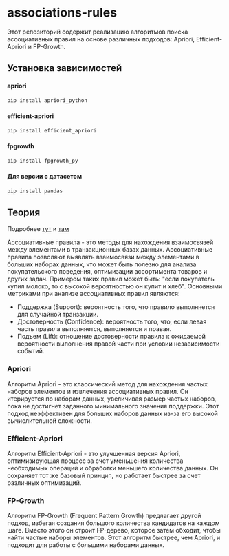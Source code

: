# associations-rules

Этот репозиторий содержит реализацию алгоритмов поиска ассоциативных правил на основе различных подходов: Apriori, Efficient-Apriori и FP-Growth.

## Установка зависимостей

#### apriori

```bash
pip install apriori_python
```

#### efficient-apriori

```bash
pip install efficient_apriori
```

#### fpgrowth

```bash
pip install fpgrowth_py
```

#### Для версии с датасетом

```bash
pip install pandas
```

## Теория

Подробнее [тут](https://habr.com/ru/companies/ods/articles/353502/) и [там](https://ru.wikipedia.org/wiki/%D0%9E%D0%B1%D1%83%D1%87%D0%B5%D0%BD%D0%B8%D0%B5_%D0%B0%D1%81%D1%81%D0%BE%D1%86%D0%B8%D0%B0%D1%82%D0%B8%D0%B2%D0%BD%D1%8B%D0%BC_%D0%BF%D1%80%D0%B0%D0%B2%D0%B8%D0%BB%D0%B0%D0%BC)

Ассоциативные правила - это методы для нахождения взаимосвязей между элементами в транзакционных базах данных.
Ассоциативные правила позволяют выявлять взаимосвязи между элементами в больших наборах данных, что может быть полезно для анализа покупательского поведения, оптимизации ассортимента товаров и других задач. Примером таких правил может быть: "если покупатель купил молоко, то с высокой вероятностью он купит и хлеб". Основными метриками при анализе ассоциативных правил являются:

-   Поддержка (Support): вероятность того, что правило выполняется для случайной транзакции.
-   Достоверность (Confidence): вероятность того, что, если левая часть правила выполняется, выполняется и правая.
-   Подъем (Lift): отношение достоверности правила к ожидаемой вероятности выполнения правой части при условии независимости событий.

### Apriori

Алгоритм Apriori - это классический метод для нахождения частых наборов элементов и извлечения ассоциативных правил. Он итерируется по наборам данных, увеличивая размер частых наборов, пока не достигнет заданного минимального значения поддержки. Этот подход неэффективен для больших наборов данных из-за его высокой вычислительной сложности.

### Efficient-Apriori

Алгоритм Efficient-Apriori - это улучшенная версия Apriori, оптимизирующая процесс за счет уменьшения количества необходимых операций и обработки меньшего количества данных. Он сохраняет тот же базовый принцип, но работает быстрее за счет различных оптимизаций.

### FP-Growth

Алгоритм FP-Growth (Frequent Pattern Growth) предлагает другой подход, избегая создания большого количества кандидатов на каждом шаге. Вместо этого он строит FP-дерево, которое затем обходит, чтобы найти частые наборы элементов. Этот алгоритм быстрее, чем Apriori, и подходит для работы с большими наборами данных.
